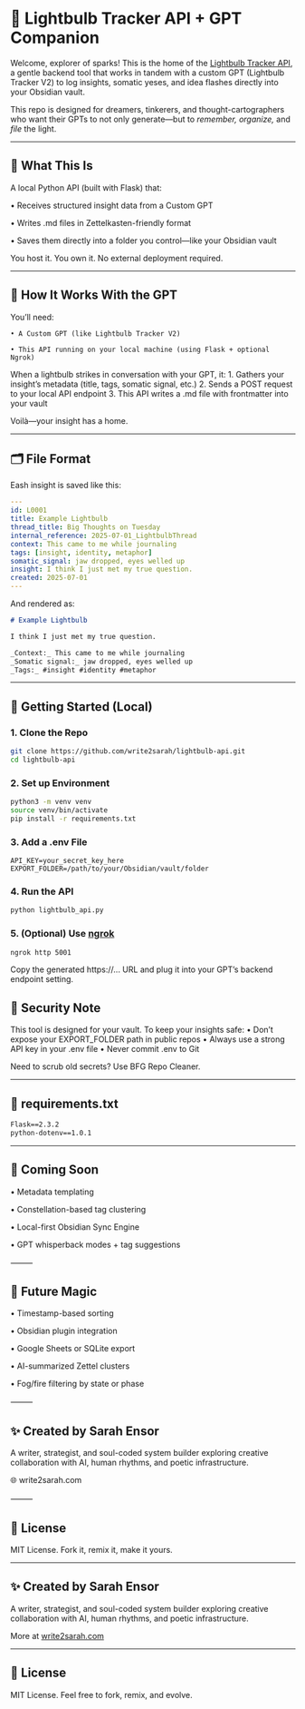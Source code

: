 # 🌟 Lightbulb Tracker API + GPT Companion

Welcome, explorer of sparks! This is the home of the [Lightbulb Tracker API](https://chatgpt.com/g/g-686800dc63fc819192aeb5b8212eb840-lightbulb-tracker-v2), a gentle backend tool that works in tandem with a custom GPT (Lightbulb Tracker V2) to log insights, somatic yeses, and idea flashes directly into your Obsidian vault.

This repo is designed for dreamers, tinkerers, and thought-cartographers who want their GPTs to not only generate—but to *remember, organize,* and *file* the light.

---

## 🧠 What This Is

A local Python API (built with Flask) that:

• Receives structured insight data from a Custom GPT

• Writes .md files in Zettelkasten-friendly format

• Saves them directly into a folder you control—like your Obsidian vault

You host it. You own it. No external deployment required.

---

## 🤖 How It Works With the GPT

You’ll need:

	• A Custom GPT (like Lightbulb Tracker V2)
 
	• This API running on your local machine (using Flask + optional Ngrok)

When a lightbulb strikes in conversation with your GPT, it:
	1. Gathers your insight’s metadata (title, tags, somatic signal, etc.)
	2. Sends a POST request to your local API endpoint
	3. This API writes a .md file with frontmatter into your vault

Voilà—your insight has a home.

---

## 🗂️ File Format

Eash insight is saved like this:

```yaml
---
id: L0001
title: Example Lightbulb
thread_title: Big Thoughts on Tuesday
internal_reference: 2025-07-01_LightbulbThread
context: This came to me while journaling
tags: [insight, identity, metaphor]
somatic_signal: jaw dropped, eyes welled up
insight: I think I just met my true question.
created: 2025-07-01
---
```

And rendered as:

```md
# Example Lightbulb

I think I just met my true question.

_Context:_ This came to me while journaling  
_Somatic signal:_ jaw dropped, eyes welled up  
_Tags:_ #insight #identity #metaphor
```

---

## 🚀 Getting Started (Local)

### 1. Clone the Repo
```bash
git clone https://github.com/write2sarah/lightbulb-api.git
cd lightbulb-api
```
### 2. Set up Environment
```bash
python3 -m venv venv
source venv/bin/activate
pip install -r requirements.txt
```
### 3. Add a .env File
```env
API_KEY=your_secret_key_here
EXPORT_FOLDER=/path/to/your/Obsidian/vault/folder
```
### 4. Run the API

```bash
python lightbulb_api.py
```

### 5. (Optional) Use [ngrok](https://ngrok.com)

```bash
ngrok http 5001
```
Copy the generated https://... URL and plug it into your GPT’s backend endpoint setting.

## 🔐 Security Note

This tool is designed for your vault. To keep your insights safe:
	•	Don’t expose your EXPORT_FOLDER path in public repos
	•	Always use a strong API key in your .env file
	•	Never commit .env to Git

Need to scrub old secrets? Use BFG Repo Cleaner.

---

## 🧾 requirements.txt

```txt
Flask==2.3.2
python-dotenv==1.0.1
```

---

## 🌱 Coming Soon

• Metadata templating

• Constellation-based tag clustering

• Local-first Obsidian Sync Engine

• GPT whisperback modes + tag suggestions

⸻

## 🧪 Future Magic

• Timestamp-based sorting

• Obsidian plugin integration

• Google Sheets or SQLite export

• AI-summarized Zettel clusters

• Fog/fire filtering by state or phase

⸻

## ✨ Created by Sarah Ensor

A writer, strategist, and soul-coded system builder exploring creative collaboration with AI, human rhythms, and poetic infrastructure.

🌐 write2sarah.com

⸻

## 📖 License

MIT License. Fork it, remix it, make it yours.

---

## ✨ Created by Sarah Ensor

A writer, strategist, and soul-coded system builder exploring creative collaboration with AI, human rhythms, and poetic infrastructure.

More at [write2sarah.com](https://write2sarah.com)

---

## 📖 License

MIT License. Feel free to fork, remix, and evolve.
